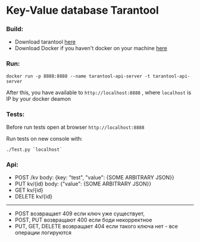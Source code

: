# Key-Value database Tarantool


### Build:
- Download tarantool [here](https://www.tarantool.io/ru/)
- Download Docker if you haven't docker on your machine [here](https://www.docker.com/products/docker-desktop)

### Run:
```
docker run -p 8888:8888 --name tarantool-api-server -t tarantool-api-server
```
After this, you have available to `http://localhost:8888` , where `localhost` is IP by your docker deamon

### Tests:
Before run tests open at browser `http://localhost:8888`

Run tests on new console with:
```
./Test.py `localhost`
```

### Api:
- POST /kv body: {key: "test", "value": {SOME ARBITRARY JSON}} 
- PUT kv/{id} body: {"value": {SOME ARBITRARY JSON}} 
- GET kv/{id} 
- DELETE kv/{id} 

-----------------------------------------------------------------------------

- POST возвращает 409 если ключ уже существует, 
- POST, PUT возвращают 400 если боди некорректное 
- PUT, GET, DELETE возвращает 404 если такого ключа нет - все операции логируются
